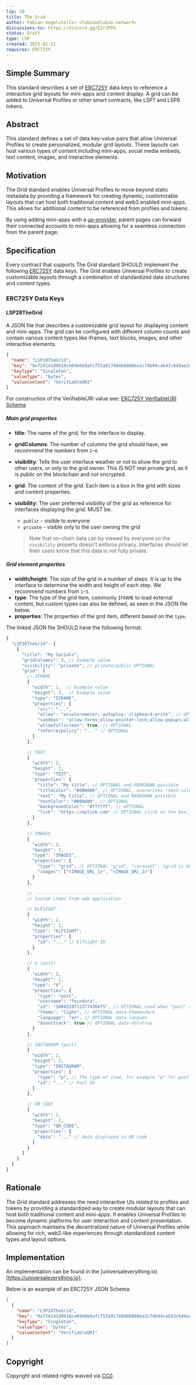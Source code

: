 ```yaml
---
lip: 28
title: The Grid
author: Fabian Vogelsteller <fabian@lukso.network>
discussions-to: https://discord.gg/E2rJPP4
status: Draft
type: LSP
created: 2025-02-11
requires: ERC725Y
---
```


## Simple Summary

This standard describes a set of [ERC725Y](https://github.com/ethereum/EIPs/blob/master/EIPS/eip-725.md) data keys to reference a interactive grid layouts for mini-apps and content display. A grid can be added to Universal Profiles or other smart contracts, like LSP7 and LSP8 tokens.

## Abstract

This standard defines a set of data key-value pairs that allow Universal Profiles to create personalized, modular grid layouts. These layouts can host various types of content including mini-apps, social media embeds, text content, images, and interactive elements.

## Motivation

The Grid standard enables Universal Profiles to move beyond static metadata by providing a framework for creating dynamic, customizable layouts that can host both traditional content and web3 enabled mini-apps. This allows for additional content to be referenced from profiles and tokens.

By using adding mini-apps with a [up-provider](https://github.com/lukso-network/tools-up-provider), parent pages can forward their connected accounts to mini-apps allowing for a seamless connection from the parent page.

## Specification

Every contract that supports The Grid standard SHOULD implement the following [ERC725Y](https://github.com/ethereum/EIPs/blob/master/EIPS/eip-725.md) data keys. The Grid enables Universal Profiles to create customizable layouts through a combination of standardized data structures and content types.

### ERC725Y Data Keys

#### LSP28TheGrid

A JSON file that describes a customizable grid layout for displaying content and mini-apps. The grid can be configured with different column counts and contain various content types like iframes, text blocks, images, and other interactive elements.

```json
{
  "name": "LSP28TheGrid",
  "key": "0x724141d9918ce69e6b8afcf53a91748466086ba2c74b94cab43c649ae2ac23ff",
  "keyType": "Singleton",
  "valueType": "bytes",
  "valueContent": "VerifiableURI"
}
```

For construction of the VerifiableURI value see: [ERC725Y VerifiableURI Schema](./LSP-2-ERC725YJSONSchema.md#VerifiableURI)

##### Main grid properties

- **title**: The name of the grid, for the interface to display.
- **gridColumns**: The number of columns the grid should have, we recommend the numbers from `2`-`4`.
- **visibility**: Tells the user interface weather or not to show the grid to other users, or only to the grid owner. This IS NOT real private grid, as it is public on the blockchain and not encrypted.
- **grid**: The content of the grid. Each item is a box in the grid with sizes and content properties.
- **visibility**: The user preferred visibility of the grid as reference for interfaces displaying the grid. MUST be:

  - `public` - visible to everyone
  - `private` - visible only to the user owning the grid

  > Note that on-chain data can by viewed by everyone so the `visibility` property doesn't enforce privacy. Interfaces should let their users know that this data is not fully private. 

##### Grid element properties

- **width/height**: The size of the grid in a number of steps. It is up to the interface to determine the width and height of each step. We recommend numbers from `1`-`3`.
- **type**: The type of the grid item, commonly `IFRAME` to load external content, but custom types can also be defined, as seen in the JSON file below.
- **properties**: The properties of the grid item, different based on the `type`.

The linked JSON file SHOULD have the following format:

```js
{
  "LSP28TheGrid": [
    {
      "title": "My Socials",
      "gridColumns": 2, // Example value
      "visibility": "private", // private/public OPTIONAL
      "grid": [
        // IFRAME
        {
          "width": 1,  // Example value
          "height": 3,  // Example value
          "type": "IFRAME",
          "properties": {
            "src": "...",
            "allow": "accelerometer; autoplay; clipboard-write", // OPTIONAL
            "sandbox": "allow-forms;allow-pointer-lock;allow-popups;allow-same-orig;allow-scripts;allow-top-navigation", // OPTIONAL
            "allowfullscreen": true, // OPTIONAL
            "referrerpolicy": "..." // OPTIONAL
          }
        },

        // TEXT
        {
          "width": 2,
          "height": 2,
          "type": "TEXT",
          "properties": {
            "title": "My title", // OPTIONAL and MARKDOWN possible
            "titleColor": "#000000", // OPTIONAL, overwrites "text-color" for titles
            "text": "My title", // OPTIONAL and MARKDOWN possible
            "textColor": "#000000", // OPTIONAL
            "backgroundColor": "#ffffff", // OPTIONAL
            "link": "https://mylink.com" // OPTIONAL click on the box, opens link
          }
        },

        // IMAGES
        {
          "width": 2,
          "height": 2,
          "type": "IMAGES",
          "properties": {
            "type": "grid", // OPTIONAL "grid", "carousel", (grid is default)
            "images": ["<IMAGE_URL_1>", "<IMAGE_URL_2>"]
          }
        },

        // -------------------------------
        // Custom items from web application

        // ELFSIGHT
        {
          "width": 2,
          "height": 1,
          "type": "ELFSIGHT",
          "properties": {
            "id": "..." // Elfsight ID
          }
        },

        // X (post)
        {
          "width": 2,
          "height": 1,
          "type": "X",
          "properties": {
            "type": "post",
            "username": "feindura",
            "id": "1804519711377436675", // OPTIONAL used when "post" type
            "theme": "light", // OPTIONAL data-theme=dark
            "language": "en", // OPTIONAL data-lang=en
            "donottrack": true // OPTIONAL data-dnt=true
          }
        },

        // INSTAGRAM (post)
        {
          "width": 2,
          "height": 2,
          "type": "INSTAGRAM",
          "properties": {
            "type": "p", // The type of item, for example "p" for post
            "id": "..." // Post ID
          }
        },

        // QR CODE
        {
          "width": 2,
          "height": 1,
          "type": "QR_CODE",
          "properties": {
            "data": "..." // data displayed in QR code
          }
        }
      ]
    }
  ]
}
```

## Rationale

The Grid standard addresses the need interactive UIs related to profiles and tokens by providing a standardized way to create modular layouts that can host both traditional content and mini-apps. It enables Universal Profiles to become dynamic platforms for user interaction and content presentation. This approach maintains the decentralized nature of Universal Profiles while allowing for rich, web2-like experiences through standardized content types and layout options.

## Implementation

An implementation can be found in the [universaleverything.io)[https://universaleverything.io];

Below is an example of an ERC725Y JSON Schema.

```json
[
  {
    "name": "LSP28TheGrid",
    "key": "0x724141d9918ce69e6b8afcf53a91748466086ba2c74b94cab43c649ae2ac23ff",
    "keyType": "Singleton",
    "valueType": "bytes",
    "valueContent": "VerifiableURI"
  }
]
```

## Copyright

Copyright and related rights waived via [CC0](https://creativecommons.org/publicdomain/zero/1.0/).
